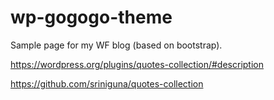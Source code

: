 # wp-gogogo-theme
Sample page for my WF blog (based on bootstrap).

https://wordpress.org/plugins/quotes-collection/#description

https://github.com/sriniguna/quotes-collection
